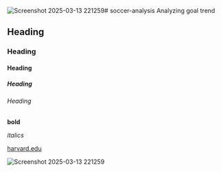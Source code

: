 ![Screenshot 2025-03-13 221259](https://github.com/user-attachments/assets/e6d46aca-bad7-4ce4-a760-92614058c286)# soccer-analysis
Analyzing goal trend
## Heading
### Heading
#### Heading
##### Heading
###### Heading
**bold**

*italics*

[harvard.edu](https://cs50.harvard.edu/x/2025/weeks/2/)

![Screenshot 2025-03-13 221259](https://github.com/user-attachments/assets/43debe45-1aff-44e6-8e50-55f31876e8b9)
